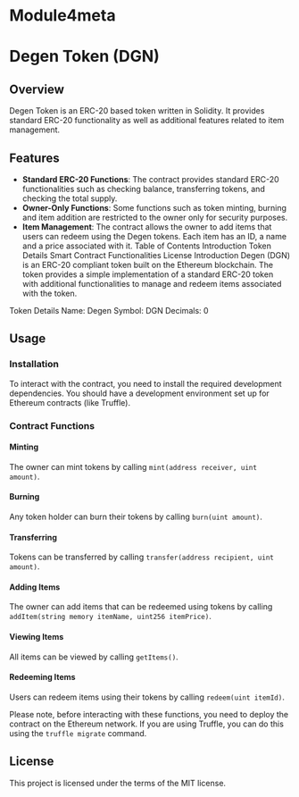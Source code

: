# Module4meta

# Degen Token (DGN)

## Overview
Degen Token is an ERC-20 based token written in Solidity. It provides standard ERC-20 functionality as well as additional features related to item management.

## Features

- **Standard ERC-20 Functions**: The contract provides standard ERC-20 functionalities such as checking balance, transferring tokens, and checking the total supply.
- **Owner-Only Functions**: Some functions such as token minting, burning and item addition are restricted to the owner only for security purposes.
- **Item Management**: The contract allows the owner to add items that users can redeem using the Degen tokens. Each item has an ID, a name and a price associated with it.
Table of Contents
Introduction
Token Details
Smart Contract
Functionalities
License
Introduction
Degen (DGN) is an ERC-20 compliant token built on the Ethereum blockchain. The token provides a simple implementation of a standard ERC-20 token with additional functionalities to manage and redeem items associated with the token.

Token Details
Name: Degen
Symbol: DGN
Decimals: 0
## Usage

### Installation
To interact with the contract, you need to install the required development dependencies. You should have a development environment set up for Ethereum contracts (like Truffle).

### Contract Functions
#### Minting
The owner can mint tokens by calling `mint(address receiver, uint amount)`.

#### Burning
Any token holder can burn their tokens by calling `burn(uint amount)`.

#### Transferring
Tokens can be transferred by calling `transfer(address recipient, uint amount)`.

#### Adding Items
The owner can add items that can be redeemed using tokens by calling `addItem(string memory itemName, uint256 itemPrice)`.

#### Viewing Items
All items can be viewed by calling `getItems()`.

#### Redeeming Items
Users can redeem items using their tokens by calling `redeem(uint itemId)`.

Please note, before interacting with these functions, you need to deploy the contract on the Ethereum network. If you are using Truffle, you can do this using the `truffle migrate` command.

## License
This project is licensed under the terms of the MIT license.

